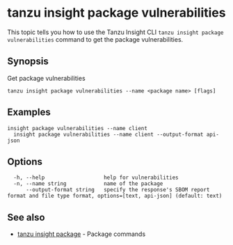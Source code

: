 # tanzu insight package vulnerabilities

This topic tells you how to use the Tanzu Insight CLI 
`tanzu insight package vulnerabilities` command to get the package vulnerabilities.

## <a id='synopsis'></a>Synopsis

Get package vulnerabilities

```console
tanzu insight package vulnerabilities --name <package name> [flags]
```

## <a id='examples'></a>Examples

```console
insight package vulnerabilities --name client
  insight package vulnerabilities --name client --output-format api-json
```

## <a id='options'></a>Options

```console
  -h, --help                   help for vulnerabilities
  -n, --name string            name of the package
      --output-format string   specify the response's SBOM report format and file type format, options=[text, api-json] (default: text)
```

## <a id='see-also'></a>See also

* [tanzu insight package](tanzu_insight_package.hbs.md)	 - Package commands
